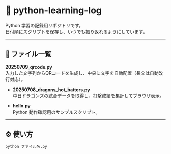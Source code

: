 # 🐍 python-learning-log

Python 学習の記録用リポジトリです。  
日付順にスクリプトを保存し、いつでも振り返れるようにしています。

---

## 📂 ファイル一覧

**20250709_qrcode.py**  
入力した文字列からQRコードを生成し、中央に文字を自動配置（長文は自動改行対応）。

- **20250708_dragons_hot_batters.py**  
  中日ドラゴンズの試合データを取得し、打撃成績を集計してブラウザ表示。

- **hello.py**  
  Python 動作確認用のサンプルスクリプト。

---

## ⚙️ 使い方

```bash
python ファイル名.py
